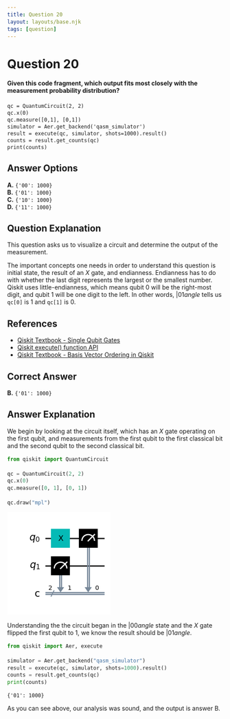 ```yaml
---
title: Question 20
layout: layouts/base.njk
tags: [question]
---
```

# Question 20

#### Given this code fragment, which output fits most closely with the measurement probability distribution?

    qc = QuantumCircuit(2, 2)
    qc.x(0)
    qc.measure([0,1], [0,1])
    simulator = Aer.get_backend('qasm_simulator')
    result = execute(qc, simulator, shots=1000).result()
    counts = result.get_counts(qc)
    print(counts)

## Answer Options

**A.** `{'00': 1000}`  
**B.** `{'01': 1000}`  
**C.** `{'10': 1000}`  
**D.** `{'11': 1000}`  

## Question Explanation

This question asks us to visualize a circuit and determine the output of the measurement.

The important concepts one needs in order to understand this question is initial state, the result of an $X$ gate, and endianness.
Endianness has to do with whether the last digit represents the largest or the smallest number.
Qiskit uses little-endianness, which means qubit 0 will be the right-most digit, and qubit 1 will be one digit to the left.
In other words, $|01
angle$ tells us `qc[0]` is 1 and `qc[1]` is 0.

## References

* [Qiskit Textbook - Single Qubit Gates](https://qiskit.org/textbook/ch-states/single-qubit-gates.html)
* [Qiskit execute() function API](https://qiskit.org/documentation/apidoc/execute.html?highlight=execute#qiskit.execute_function.execute)
* [Qiskit Textbook - Basis Vector Ordering in Qiskit](https://qiskit.org/documentation/tutorials/circuits/3_summary_of_quantum_operations.html#Basis-vector-ordering-in-Qiskit)

## Correct Answer

**B.** `{'01': 1000}` 

## Answer Explanation

We begin by looking at the circuit itself, which has an $X$ gate operating on the first qubit, and measurements from the first qubit to the first classical bit and the second qubit to the second classical bit.


```python
from qiskit import QuantumCircuit

qc = QuantumCircuit(2, 2)
qc.x(0)
qc.measure([0, 1], [0, 1])

qc.draw("mpl")
```




    
![png](Question-20_files/Question-20_10_0.png)
    



Understanding the the circuit began in the $|00
angle$ state and the $X$ gate flipped the first qubit to 1, we know the result should be $|01
angle$.


```python
from qiskit import Aer, execute

simulator = Aer.get_backend("qasm_simulator")
result = execute(qc, simulator, shots=1000).result()
counts = result.get_counts(qc)
print(counts)
```

    {'01': 1000}


As you can see above, our analysis was sound, and the output is answer B.
